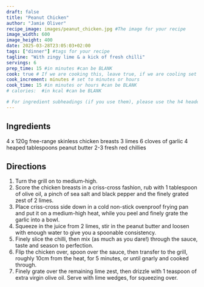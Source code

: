 ```yaml
---
draft: false
title: "Peanut Chicken"
author: "Jamie Oliver"
recipe_image: images/peanut_chicken.jpg #The image for your recipe
image_width: 600
image_height: 400
date: 2025-03-28T23:05:03+02:00
tags: ["dinner"] #tags for your recipe
tagline: "With zingy lime & a kick of fresh chilli"
servings: 6
prep_time: 15 #in minutes #can be BLANK
cook: true # If we are cooking this, leave true, if we are cooling set to false
cook_increment: minutes # set to minutes or hours
cook_time: 15 #in minutes or hours #can be BLANK
# calories:  #in kcal #can be BLANK

# For ingredient subheadings (if you use them), please use the h4 header.  For print view I have those elements targeted
---
```



## Ingredients

4 x 120g free-range skinless chicken breasts
3 limes
6 cloves of garlic
4 heaped tablespoons peanut butter
2-3 fresh red chillies

## Directions

1. Turn the grill on to medium-high.
2. Score the chicken breasts in a criss-cross fashion, rub with 1 tablespoon of olive oil, a pinch of sea salt and black pepper and the finely grated zest of 2 limes.
3. Place criss-cross side down in a cold non-stick ovenproof frying pan and put it on a medium-high heat, while you peel and finely grate the garlic into a bowl.
4. Squeeze in the juice from 2 limes, stir in the peanut butter and loosen with enough water to give you a spoonable consistency.
5. Finely slice the chilli, then mix (as much as you dare!) through the sauce, taste and season to perfection.
6. Flip the chicken over, spoon over the sauce, then transfer to the grill, roughly 10cm from the heat, for 5 minutes, or until gnarly and cooked through.
7. Finely grate over the remaining lime zest, then drizzle with 1 teaspoon of extra virgin olive oil. Serve with lime wedges, for squeezing over.